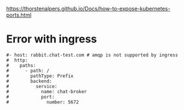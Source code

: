 https://thorstenalpers.github.io/Docs/how-to-expose-kubernetes-ports.html



# Error with ingress

    #- host: rabbit.chat-test.com # amqp is not supported by ingress
    #  http:
    #    paths:
    #      - path: /
    #        pathType: Prefix
    #        backend:
    #          service:
    #            name: chat-broker
    #            port: 
    #              number: 5672